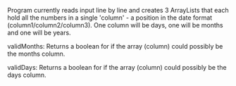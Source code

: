 Program currently reads input line by line and creates 3 ArrayLists that each hold all the numbers in a single 'column' - a position in the date format (column1/column2/column3). One column will be days, one will be months and one will be years.

validMonths:
Returns a boolean for if the array (column) could possibly be the months column.

validDays:
Returns a boolean for if the array (column) could possibly be the days column.
